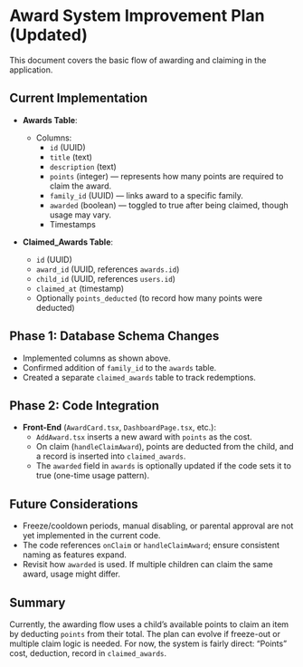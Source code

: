 # Award System Improvement Plan (Updated)

This document covers the basic flow of awarding and claiming in the application.

## Current Implementation

- **Awards Table**:
  - Columns:
    - `id` (UUID)
    - `title` (text)
    - `description` (text)
    - `points` (integer) — represents how many points are required to claim the award.
    - `family_id` (UUID) — links award to a specific family.
    - `awarded` (boolean) — toggled to true after being claimed, though usage may vary.
    - Timestamps

- **Claimed_Awards Table**:
  - `id` (UUID)
  - `award_id` (UUID, references `awards.id`)
  - `child_id` (UUID, references `users.id`)
  - `claimed_at` (timestamp)
  - Optionally `points_deducted` (to record how many points were deducted)

## Phase 1: Database Schema Changes
- Implemented columns as shown above.
- Confirmed addition of `family_id` to the `awards` table.
- Created a separate `claimed_awards` table to track redemptions.

## Phase 2: Code Integration
- **Front-End** (`AwardCard.tsx`, `DashboardPage.tsx`, etc.):
  - `AddAward.tsx` inserts a new award with `points` as the cost.
  - On claim (`handleClaimAward`), points are deducted from the child, and a record is inserted into `claimed_awards`.
  - The `awarded` field in `awards` is optionally updated if the code sets it to true (one-time usage pattern).

## Future Considerations
- Freeze/cooldown periods, manual disabling, or parental approval are not yet implemented in the current code.
- The code references `onClaim` or `handleClaimAward`; ensure consistent naming as features expand.
- Revisit how `awarded` is used. If multiple children can claim the same award, usage might differ.

## Summary
Currently, the awarding flow uses a child’s available points to claim an item by deducting `points` from their total. The plan can evolve if freeze-out or multiple claim logic is needed. For now, the system is fairly direct: “Points” cost, deduction, record in `claimed_awards`.